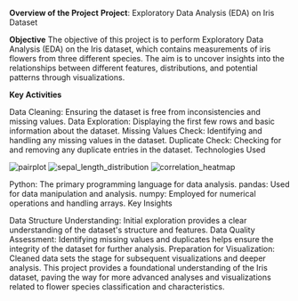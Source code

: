 **Overview of the Project**
**Project**: Exploratory Data Analysis (EDA) on Iris Dataset

**Objective**
The objective of this project is to perform Exploratory Data Analysis (EDA) on the Iris dataset, which contains measurements of iris flowers from three different species. The aim is to uncover insights into the relationships between different features, distributions, and potential patterns through visualizations.

**Key Activities**

Data Cleaning: Ensuring the dataset is free from inconsistencies and missing values.
Data Exploration: Displaying the first few rows and basic information about the dataset.
Missing Values Check: Identifying and handling any missing values in the dataset.
Duplicate Check: Checking for and removing any duplicate entries in the dataset.
Technologies Used

![pairplot](https://github.com/user-attachments/assets/7ad804c9-649d-4f7f-be90-f70f356eddae)
![sepal_length_distribution](https://github.com/user-attachments/assets/34ffe38f-32bc-4222-ae0b-c87c9fd04809)
![correlation_heatmap](https://github.com/user-attachments/assets/6ae456c1-fe2c-4c9e-b9a0-4816f9d14a20)

Python: The primary programming language for data analysis.
pandas: Used for data manipulation and analysis.
numpy: Employed for numerical operations and handling arrays.
Key Insights

Data Structure Understanding: Initial exploration provides a clear understanding of the dataset's structure and features.
Data Quality Assessment: Identifying missing values and duplicates helps ensure the integrity of the dataset for further analysis.
Preparation for Visualization: Cleaned data sets the stage for subsequent visualizations and deeper analysis.
This project provides a foundational understanding of the Iris dataset, paving the way for more advanced analyses and visualizations related to flower species classification and characteristics.
